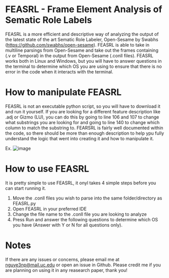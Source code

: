 # FEASRL - Frame Element Analysis of Sematic Role Labels

FEASRL is a more efficient and descriptive way of analyzing the output of the latest state of the art Sematic Role Labeler, Open-Sesame by Swabhs (https://github.com/swabhs/open-sesame).
FEASRL is able to take in multiline parsings from Open-Sesame and take out the frames containing (.v or Temporal) in the output from Open-Sesame (.conll files). 
FEASRL works both in Linux and Windows, but you will have to answer questions in the terminal to determine which OS you are using to ensure that there is no error in the code when it interacts with the terminal.

# How to manipulate FEASRL

FEASRL is not an executable python script, so you will have to download it and run it yourself. If you are looking for a different feature description like .adj or Gizmo (LU), you can do this by going to line 106 and 107 to change what substrings you are looking for and going to line 140 to change which column to match the substring to.
FEARSRL is fairly well documented within the code, so there should be more than enough description to help ypu fully understand the logic that went into creating it and how to manipulate it.

Ex.
![image](https://user-images.githubusercontent.com/90486674/177208984-586b40f8-6873-4066-87d5-2d23c0235a57.png)

# How to use FEASRL

It is pretty simple to use FEASRL, it onyl takes 4 simple steps before you can start running it.
1. Move the .conll files you wish to parse into the same folder/directory as FEASRL.py
2. Open FEASRL in your preferred IDE
3. Change the file name to the .conll file you are looking to analyze
4. Press Run and answer the following questions to determine which OS you have (Answer with Y or N for all questions only).

# Notes

If there are any issues or concerns, please email me at nguye3np@mail.uc.edu or open an issue in Github. Please credit me if you are planning on using it in any reasearch paper, thank you!
